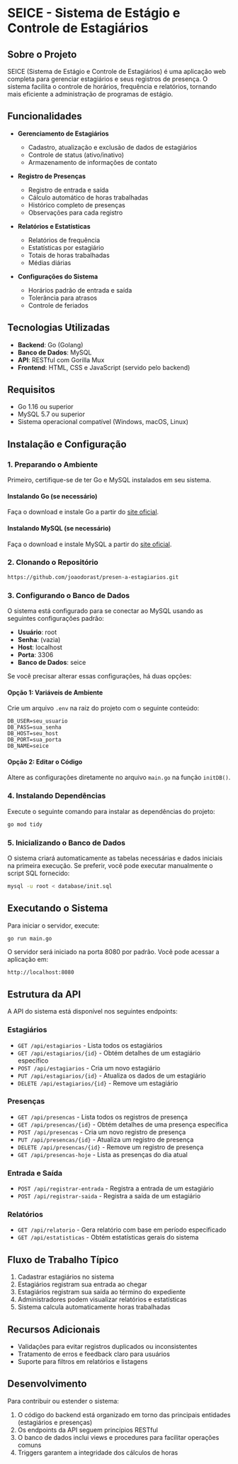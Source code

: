 # SEICE - Sistema de Estágio e Controle de Estagiários

## Sobre o Projeto

SEICE (Sistema de Estágio e Controle de Estagiários) é uma aplicação web completa para gerenciar estagiários e seus registros de presença. O sistema facilita o controle de horários, frequência e relatórios, tornando mais eficiente a administração de programas de estágio.

## Funcionalidades

- **Gerenciamento de Estagiários**
  - Cadastro, atualização e exclusão de dados de estagiários
  - Controle de status (ativo/inativo)
  - Armazenamento de informações de contato

- **Registro de Presenças**
  - Registro de entrada e saída
  - Cálculo automático de horas trabalhadas
  - Histórico completo de presenças
  - Observações para cada registro

- **Relatórios e Estatísticas**
  - Relatórios de frequência
  - Estatísticas por estagiário
  - Totais de horas trabalhadas
  - Médias diárias

- **Configurações do Sistema**
  - Horários padrão de entrada e saída
  - Tolerância para atrasos
  - Controle de feriados

## Tecnologias Utilizadas

- **Backend**: Go (Golang)
- **Banco de Dados**: MySQL
- **API**: RESTful com Gorilla Mux
- **Frontend**: HTML, CSS e JavaScript (servido pelo backend)

## Requisitos

- Go 1.16 ou superior
- MySQL 5.7 ou superior
- Sistema operacional compatível (Windows, macOS, Linux)

## Instalação e Configuração

### 1. Preparando o Ambiente

Primeiro, certifique-se de ter Go e MySQL instalados em seu sistema.

#### Instalando Go (se necessário)

Faça o download e instale Go a partir do [site oficial](https://golang.org/dl/).

#### Instalando MySQL (se necessário)

Faça o download e instale MySQL a partir do [site oficial](https://dev.mysql.com/downloads/mysql/).

### 2. Clonando o Repositório

```bash
https://github.com/joaodorast/presen-a-estagiarios.git
```

### 3. Configurando o Banco de Dados

O sistema está configurado para se conectar ao MySQL usando as seguintes configurações padrão:

- **Usuário**: root
- **Senha**: (vazia)
- **Host**: localhost
- **Porta**: 3306
- **Banco de Dados**: seice

Se você precisar alterar essas configurações, há duas opções:

#### Opção 1: Variáveis de Ambiente

Crie um arquivo `.env` na raiz do projeto com o seguinte conteúdo:

```
DB_USER=seu_usuario
DB_PASS=sua_senha
DB_HOST=seu_host
DB_PORT=sua_porta
DB_NAME=seice
```

#### Opção 2: Editar o Código

Altere as configurações diretamente no arquivo `main.go` na função `initDB()`.

### 4. Instalando Dependências

Execute o seguinte comando para instalar as dependências do projeto:

```bash
go mod tidy
```

### 5. Inicializando o Banco de Dados

O sistema criará automaticamente as tabelas necessárias e dados iniciais na primeira execução. Se preferir, você pode executar manualmente o script SQL fornecido:

```bash
mysql -u root < database/init.sql
```

## Executando o Sistema

Para iniciar o servidor, execute:

```bash
go run main.go
```

O servidor será iniciado na porta 8080 por padrão. Você pode acessar a aplicação em:

```
http://localhost:8080
```

## Estrutura da API

A API do sistema está disponível nos seguintes endpoints:

### Estagiários
- `GET /api/estagiarios` - Lista todos os estagiários
- `GET /api/estagiarios/{id}` - Obtém detalhes de um estagiário específico
- `POST /api/estagiarios` - Cria um novo estagiário
- `PUT /api/estagiarios/{id}` - Atualiza os dados de um estagiário
- `DELETE /api/estagiarios/{id}` - Remove um estagiário

### Presenças
- `GET /api/presencas` - Lista todos os registros de presença
- `GET /api/presencas/{id}` - Obtém detalhes de uma presença específica
- `POST /api/presencas` - Cria um novo registro de presença
- `PUT /api/presencas/{id}` - Atualiza um registro de presença
- `DELETE /api/presencas/{id}` - Remove um registro de presença
- `GET /api/presencas-hoje` - Lista as presenças do dia atual

### Entrada e Saída
- `POST /api/registrar-entrada` - Registra a entrada de um estagiário
- `POST /api/registrar-saida` - Registra a saída de um estagiário

### Relatórios
- `GET /api/relatorio` - Gera relatório com base em período especificado
- `GET /api/estatisticas` - Obtém estatísticas gerais do sistema

## Fluxo de Trabalho Típico

1. Cadastrar estagiários no sistema
2. Estagiários registram sua entrada ao chegar
3. Estagiários registram sua saída ao término do expediente
4. Administradores podem visualizar relatórios e estatísticas
5. Sistema calcula automaticamente horas trabalhadas

## Recursos Adicionais

- Validações para evitar registros duplicados ou inconsistentes
- Tratamento de erros e feedback claro para usuários
- Suporte para filtros em relatórios e listagens

## Desenvolvimento

Para contribuir ou estender o sistema:

1. O código do backend está organizado em torno das principais entidades (estagiários e presenças)
2. Os endpoints da API seguem princípios RESTful
3. O banco de dados inclui views e procedures para facilitar operações comuns
4. Triggers garantem a integridade dos cálculos de horas

